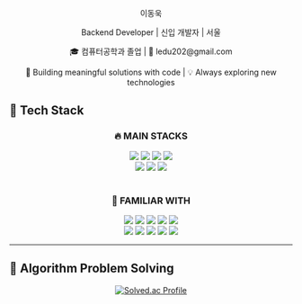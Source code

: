<p align="center">이동욱 </p>
<p align="center">Backend Developer | 신입 개발자 | 서울</p>
<p align="center">🎓 컴퓨터공학과 졸업 | 📧 ledu202@gmail.com</p>
<p align="center">🚀 Building meaningful solutions with code | 💡 Always exploring new technologies</p>



## 🔧 Tech Stack

<div align="center">
  <h3>🔥 MAIN STACKS</h3>
  <img src="https://img.shields.io/badge/python-3776AB?style=for-the-badge&logo=python&logoColor=white">
  <img src="https://img.shields.io/badge/flask-000000?style=for-the-badge&logo=flask&logoColor=white">
  <img src="https://img.shields.io/badge/FastAPI-009688?style=for-the-badge&logo=fastapi&logoColor=white">
  <img src="https://img.shields.io/badge/mysql-4479A1?style=for-the-badge&logo=mysql&logoColor=white">
  <br>
  <img src="https://img.shields.io/badge/Pinecone-0070f3?style=for-the-badge&logo=pinecone&logoColor=white">
  <img src="https://img.shields.io/badge/docker-2496ED?style=for-the-badge&logo=docker&logoColor=white">
  <img src="https://img.shields.io/badge/LangChain-2A303C?style=for-the-badge&logo=langchain&logoColor=white">
</div>

<br>

<div align="center">
  <h3>🧩 FAMILIAR WITH</h3>
  
  <img src="https://img.shields.io/badge/java-007396?style=for-the-badge&logo=java&logoColor=white"> 
  <img src="https://img.shields.io/badge/c-A8B9CC?style=for-the-badge&logo=c&logoColor=white">
  <img src="https://img.shields.io/badge/spring boot-6DB33F?style=for-the-badge&logo=springboot&logoColor=white"> 
  <img src="https://img.shields.io/badge/vue.js-4FC08D?style=for-the-badge&logo=vue.js&logoColor=white">
  <img src="https://img.shields.io/badge/apache airflow-017CEE?style=for-the-badge&logo=apacheairflow&logoColor=white">
  <br>
  <img src="https://img.shields.io/badge/oracle-F80000?style=for-the-badge&logo=oracle&logoColor=white"> 
  <img src="https://img.shields.io/badge/firebase-FFCA28?style=for-the-badge&logo=firebase&logoColor=black">
  <img src="https://img.shields.io/badge/html5-E34F26?style=for-the-badge&logo=html5&logoColor=white">
  <img src="https://img.shields.io/badge/css-1572B6?style=for-the-badge&logo=css3&logoColor=white">
  <img src="https://img.shields.io/badge/javascript-F7DF1E?style=for-the-badge&logo=javascript&logoColor=black"> 

</div>

---

## 🧩 Algorithm Problem Solving

<div align="center">
  <a href="https://solved.ac/ledu202">
    <img src="http://mazassumnida.wtf/api/v2/generate_badge?boj=ledu202" alt="Solved.ac Profile" />
  </a>
</div>

